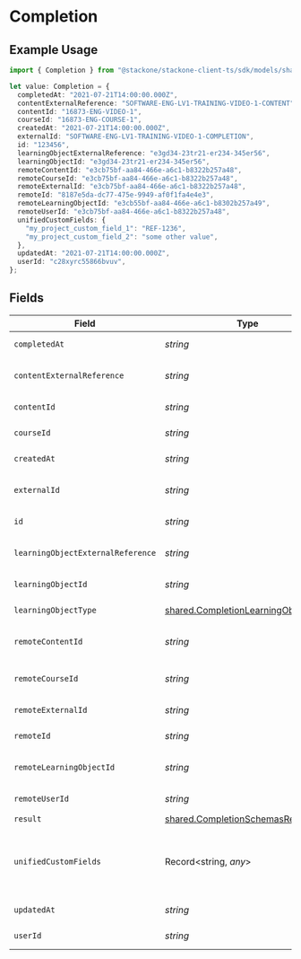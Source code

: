 # Completion

## Example Usage

```typescript
import { Completion } from "@stackone/stackone-client-ts/sdk/models/shared";

let value: Completion = {
  completedAt: "2021-07-21T14:00:00.000Z",
  contentExternalReference: "SOFTWARE-ENG-LV1-TRAINING-VIDEO-1-CONTENT",
  contentId: "16873-ENG-VIDEO-1",
  courseId: "16873-ENG-COURSE-1",
  createdAt: "2021-07-21T14:00:00.000Z",
  externalId: "SOFTWARE-ENG-LV1-TRAINING-VIDEO-1-COMPLETION",
  id: "123456",
  learningObjectExternalReference: "e3gd34-23tr21-er234-345er56",
  learningObjectId: "e3gd34-23tr21-er234-345er56",
  remoteContentId: "e3cb75bf-aa84-466e-a6c1-b8322b257a48",
  remoteCourseId: "e3cb75bf-aa84-466e-a6c1-b8322b257a48",
  remoteExternalId: "e3cb75bf-aa84-466e-a6c1-b8322b257a48",
  remoteId: "8187e5da-dc77-475e-9949-af0f1fa4e4e3",
  remoteLearningObjectId: "e3cb55bf-aa84-466e-a6c1-b8302b257a49",
  remoteUserId: "e3cb75bf-aa84-466e-a6c1-b8322b257a48",
  unifiedCustomFields: {
    "my_project_custom_field_1": "REF-1236",
    "my_project_custom_field_2": "some other value",
  },
  updatedAt: "2021-07-21T14:00:00.000Z",
  userId: "c28xyrc55866bvuv",
};
```

## Fields

| Field                                                                                             | Type                                                                                              | Required                                                                                          | Description                                                                                       | Example                                                                                           |
| ------------------------------------------------------------------------------------------------- | ------------------------------------------------------------------------------------------------- | ------------------------------------------------------------------------------------------------- | ------------------------------------------------------------------------------------------------- | ------------------------------------------------------------------------------------------------- |
| `completedAt`                                                                                     | *string*                                                                                          | :heavy_minus_sign:                                                                                | The date the content was completed                                                                | 2021-07-21T14:00:00.000Z                                                                          |
| `contentExternalReference`                                                                        | *string*                                                                                          | :heavy_minus_sign:                                                                                | The external reference associated with this content                                               | SOFTWARE-ENG-LV1-TRAINING-VIDEO-1-CONTENT                                                         |
| `contentId`                                                                                       | *string*                                                                                          | :heavy_minus_sign:                                                                                | The content ID associated with this completion                                                    | 16873-ENG-VIDEO-1                                                                                 |
| `courseId`                                                                                        | *string*                                                                                          | :heavy_minus_sign:                                                                                | The course ID associated with this completion                                                     | 16873-ENG-COURSE-1                                                                                |
| `createdAt`                                                                                       | *string*                                                                                          | :heavy_minus_sign:                                                                                | The created date of the completion                                                                | 2021-07-21T14:00:00.000Z                                                                          |
| `externalId`                                                                                      | *string*                                                                                          | :heavy_minus_sign:                                                                                | The external ID associated with this completion                                                   | SOFTWARE-ENG-LV1-TRAINING-VIDEO-1-COMPLETION                                                      |
| `id`                                                                                              | *string*                                                                                          | :heavy_minus_sign:                                                                                | The ID associated with this completion                                                            | 123456                                                                                            |
| `learningObjectExternalReference`                                                                 | *string*                                                                                          | :heavy_minus_sign:                                                                                | The learning_object_external_reference associated with this assignment                            | e3gd34-23tr21-er234-345er56                                                                       |
| `learningObjectId`                                                                                | *string*                                                                                          | :heavy_minus_sign:                                                                                | The learning_object_id associated with this assignment                                            | e3gd34-23tr21-er234-345er56                                                                       |
| `learningObjectType`                                                                              | [shared.CompletionLearningObjectType](../../../sdk/models/shared/completionlearningobjecttype.md) | :heavy_minus_sign:                                                                                | The learning object type of the assignment                                                        |                                                                                                   |
| `remoteContentId`                                                                                 | *string*                                                                                          | :heavy_minus_sign:                                                                                | Provider's unique identifier of the content associated with the completion                        | e3cb75bf-aa84-466e-a6c1-b8322b257a48                                                              |
| `remoteCourseId`                                                                                  | *string*                                                                                          | :heavy_minus_sign:                                                                                | Provider's unique identifier of the course associated with the completion                         | e3cb75bf-aa84-466e-a6c1-b8322b257a48                                                              |
| `remoteExternalId`                                                                                | *string*                                                                                          | :heavy_minus_sign:                                                                                | Provider's unique identifier of the content external reference                                    | e3cb75bf-aa84-466e-a6c1-b8322b257a48                                                              |
| `remoteId`                                                                                        | *string*                                                                                          | :heavy_minus_sign:                                                                                | Provider's unique identifier                                                                      | 8187e5da-dc77-475e-9949-af0f1fa4e4e3                                                              |
| `remoteLearningObjectId`                                                                          | *string*                                                                                          | :heavy_minus_sign:                                                                                | Provider's unique identifier of the learning object related to the assignment                     | e3cb55bf-aa84-466e-a6c1-b8302b257a49                                                              |
| `remoteUserId`                                                                                    | *string*                                                                                          | :heavy_minus_sign:                                                                                | Provider's unique identifier of the user related to the completion                                | e3cb75bf-aa84-466e-a6c1-b8322b257a48                                                              |
| `result`                                                                                          | [shared.CompletionSchemasResult](../../../sdk/models/shared/completionschemasresult.md)           | :heavy_minus_sign:                                                                                | The result of the completion                                                                      |                                                                                                   |
| `unifiedCustomFields`                                                                             | Record<string, *any*>                                                                             | :heavy_minus_sign:                                                                                | Custom Unified Fields configured in your StackOne project                                         | {<br/>"my_project_custom_field_1": "REF-1236",<br/>"my_project_custom_field_2": "some other value"<br/>} |
| `updatedAt`                                                                                       | *string*                                                                                          | :heavy_minus_sign:                                                                                | The updated date of the completion                                                                | 2021-07-21T14:00:00.000Z                                                                          |
| `userId`                                                                                          | *string*                                                                                          | :heavy_minus_sign:                                                                                | The user ID associated with this completion                                                       | c28xyrc55866bvuv                                                                                  |